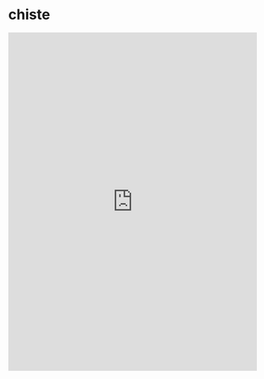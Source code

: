 # chiste
<iframe src="https://www.codesters.com/embed/v1/preview/ceda99bd62ca4e418455eb0fd8b7e703/" height="680" width="500" seamless="seamless" frameBorder="0"></iframe>
